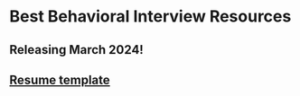 # Best Behavioral Interview Resources 

## Releasing March 2024! 

## [Resume template](https://www.overleaf.com/read/gzgzrpszyzyg)
